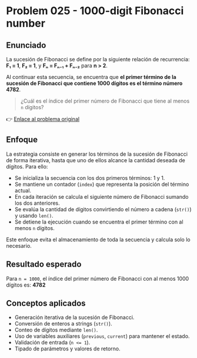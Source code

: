 # Problem 025 - 1000-digit Fibonacci number

## Enunciado
La sucesión de Fibonacci se define por la siguiente relación de recurrencia:
**F₁ = 1**, **F₂ = 1**, y **Fₙ = Fₙ₋₁ + Fₙ₋₂** para **n > 2**.

Al continuar esta secuencia, se encuentra que **el primer término de la sucesión de Fibonacci que contiene 1000 dígitos es el término número 4782**.

> ¿Cuál es el índice del primer número de Fibonacci que tiene al menos `n` dígitos?

👉 [Enlace al problema original](https://projecteuler.net/problem=25)

## Enfoque
La estrategia consiste en generar los términos de la sucesión de Fibonacci de forma iterativa, hasta que uno de ellos alcance la cantidad deseada de dígitos. Para ello:

* Se inicializa la secuencia con los dos primeros términos: 1 y 1.
* Se mantiene un contador (`index`) que representa la posición del término actual.
* En cada iteración se calcula el siguiente número de Fibonacci sumando los dos anteriores.
* Se evalúa la cantidad de dígitos convirtiendo el número a cadena (`str()`) y usando `len()`.
* Se detiene la ejecución cuando se encuentra el primer término con al menos `n` dígitos.

Este enfoque evita el almacenamiento de toda la secuencia y calcula solo lo necesario.

## Resultado esperado
Para `n = 1000`, el índice del primer número de Fibonacci con al menos 1000 dígitos es: **4782**

## Conceptos aplicados
* Generación iterativa de la sucesión de Fibonacci.
* Conversión de enteros a strings (`str()`).
* Conteo de dígitos mediante `len()`.
* Uso de variables auxiliares (`previous`, `current`) para mantener el estado.
* Validación de entrada (`n <= 1`).
* Tipado de parámetros y valores de retorno.
